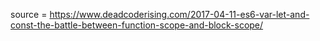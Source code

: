 <script>
In the pre-ES6 era, there was only one way of declaring variables in JavaScript — being the usage of var.

var has always had this special aura of misconception — this probably because of how the behaviour of variables declared with var distinguishes from most other programming languages. With that said, the whole thing has a pretty natural explanation — the scope.

The thing is, var is function scoped. This type of scope acts a bit different from the more heavily used block scope.

Let’s look at what this means.

var — function scope
As mentioned, a variable being declared using var will be function scoped, meaning it will exist within the scope of the function it’s declared inside of.
function myFunc() {  
  var name = 'Luke'
  console.log(name); // 'Luke'
}

myFunc();

console.log(name); // name is not defined  
As you can see, the variable declared with var inside the function, is not reachable from outside the function.

With that said, other types of blocks — like if-statements, loops etc — will not be considered as a scope.

if(true) {  
  var name = 'Luke'
}

console.log(name); // 'Luke'  
Using var, the variable name is available outside the if-statement it was declared inside of. This is because they're in the same scope.

However, with the introduction of ES6, two new ways of declaring variables were introduced.

let and const — the introduction of block scope
In ES6, let and const were introduced as alternative ways of declaring variables — both being blocked scoped.

This will probably resonate way better with you if you’re used to any other language than JavaScript.

In block scope, any block will be a scope. This will give a more consistent behaviour.

This means that a function still is a valid scope just like with var.

function myFunc() {  
  let name = 'Luke'
  console.log(name); // 'Luke'
}

myFunc();

console.log(name); // name is not defined  
But in this case also other type of blocks qualifies as a scope — like if-statements.

if(true) {  
  let name = 'Luke'
}

console.log(name); // name is not defined  
When function scope gets confusing
Now that we got the difference between function scope and block scope covered — let’s see why this quickly can get confusing.

Having a local variable inside a scope with the same name as a variable in the outer scope is perfectly fine.

var name = 'Luke';

const func = () => {  
  var name = 'Phil';
  console.log(name); // 'Phil'
}

func();

console.log(name); // 'Luke'  
As expected, name in the outer scope keeps the initial declaration value ‘Luke’ even after func — containing an equally named local variable — has been executed.

The problem however is that since function scope only covers functions and not other types of blocks, we would get a quite different behavior with other blocks.

var name = 'Luke';

if (true) {  
  var name = 'Phil';
  console.log(name); // 'Phil'
}

console.log(name); // 'Phil'  
In this scenario ‘Phil’ will be printed in both places. This is because both variables are in the same scope, resulting in ‘Phil’ overriding the first variable declaration.

As you can imagine, with increasing complexity, this could quickly become a real headach.

Bringing consistency with blocked scope
If we look at let — which is block scoped — this would stay consistent for all blocks.

let name = 'Luke';

const func = () => {  
  let name = 'Phil';
  console.log(name); // 'Phil'
}

func();

console.log(name); // 'Luke'  
let name = 'Luke';

if (true) {  
  let name = 'Phil';
  console.log(name); // 'Phil'
}

console.log(name); // 'Luke'  
What about loops?
Let's take a look at another example to really understand the different behaviours.

Say we want to make a loop that pushes lazy functions to an array. Each of these function will print the current index.

Let's start by looking at what would happen if we used var.

var printsToBeExecuted = [];

for (var i = 0; i < 3; i++) {  
  printsToBeExecuted.push(() => console.log(i));
}

printsToBeExecuted.forEach(f => f());  
// Output: 3, 3, 3
Again, if you're used to block scope, this would feel a bit odd. You would expect 0, 1, 2 right?

The explanation is simply that a loop is not a scope when using var. So instead of creating a local variable i for each increment, it'll end up printing the final value for the variable for all the functions.

One solution that would work would be to wrap the function within another function, then execute it directly. This way we would get a proper scope for each element.

var printsToBeExecuted = [];

for (var i = 0; i < 3; i++) {  
  printsToBeExecuted.push(
    ((ii) => () => console.log(ii))(i));
}

printsToBeExecuted.forEach(f => f());  
// Output: 0, 1, 2
Great, we got the output we expected, but it was a bit verbose right?

If we now look at a solution using the block scoped let for the iteration variable, we would get the simplicity of the first example as well as the expected result.

var printsToBeExecuted = [];

for (let i = 0; i < 3; i++) {  
  printsToBeExecuted.push(() => console.log(i));
}

printsToBeExecuted.forEach(f => f());  
// Output: 0, 1, 2

</script>

source = https://www.deadcoderising.com/2017-04-11-es6-var-let-and-const-the-battle-between-function-scope-and-block-scope/

<script>
See Global timeout functions
setTimeout()

Syntax
var timeoutID = scope.setTimeout(function[, delay, arg1, arg2, ...]);
-delay optional if not assigned, set to 0 and run immediately.
- args are optional as well and this function sees varied use. 

setTimeout(); this value can be passed to clearTimeout() to cancel the timeout.
